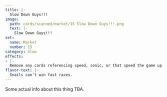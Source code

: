 ```yaml
---
title: |-
  Slow Down Guys!!!
image: 
  path: cards/scanned/market/15 Slow Down Guys!!!.png
  text: |-
    Slow Down Guys!!!
set:
  name: Market
  number: 15
category: Slow
effects: 
- |-
  Remove any cards referencing speed, sonic, or that speed the game up from play.
flavor-text: |-
  Snails can't win fast races.
---
```

Some actual info about this thing TBA.

